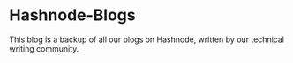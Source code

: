 # Hashnode-Blogs
This blog is a backup of all our blogs on Hashnode, written by our technical writing community.
